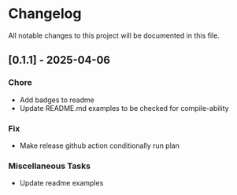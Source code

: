 # Changelog

All notable changes to this project will be documented in this file.

## [0.1.1] - 2025-04-06

### Chore

- Add badges to readme
- Update README.md examples to be checked for compile-ability

### Fix

- Make release github action conditionally run plan

### Miscellaneous Tasks

- Update readme examples

<!-- generated by git-cliff -->
